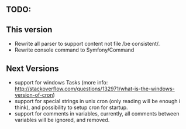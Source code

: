 TODO:
-----

This version
------------
* Rewrite all parser to support content not file /be consistent/.
* Rewrite console command to Symfony/Command

Next Versions
------------
* support for windows Tasks (more info: http://stackoverflow.com/questions/132971/what-is-the-windows-version-of-cron)
* support for special strings in unix cron (only reading will be enough i think), and possibility to setup cron for startup.
* support for comments in variables, currently, all comments between variables will be ignored, and removed.
